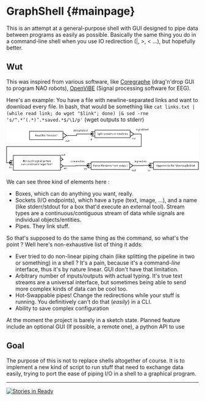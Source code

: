 GraphShell {#mainpage}
==========

This is an attempt at a general-purpose shell with GUI designed to pipe data between programs as easily as possible. Basically the same thing you do in a command-line shell when you use IO redirection (|, >, < ...), but hopefully better.

Wut
---

This was inspired from various software, like [Coregraphe](http://doc.aldebaran.com/1-14/software/choregraphe/) (drag'n'drop GUI to program NAO robots), [OpenViBE](http://openvibe.inria.fr/) (Signal processing software for EEG).

Here's an example: You have a file with newline-separated links and want to download every file. In bash, that would be something like ```cat links.txt | (while read link; do wget "$link"; done) |& sed -rne 's/^.*‘(.*)’.*saved.*$/\1/p'``` (wget outputs to stderr)

![Example1](https://raw.githubusercontent.com/neurovertex/graphshell/master/doc/Example1.png)

We can see three kind of elements here :
* Boxes, which can do anything you want, really.
* Sockets (I/O endpoints), which have a type (text, image, ...), and a name (like stderr/stdout for a box that'd execute an external tool). Stream types are a continuous/contiguous stream of data while signals are individual objects/entities.
* Pipes. They link stuff.

So that's supposed to do the same thing as the command, so what's the point ? Well here's non-exhaustive list of thing it adds:
* Ever tried to do non-linear piping chain (like splitting the pipeline in two or something) in a shell ? It's a pain, because it's a command-*line* interface, thus it's by nature linear. GUI don't have that limitation.
* Arbitrary number of inputs/outputs with actual typing. It's true text streams are a universal interface, but sometimes being able to send more complex kinds of data can be cool too.
* Hot-Swappable pipes! Change the redirections while your stuff is running. You definitively can't do that (*easily*)  in a CLI.
* Ability to save complex configuration

At the moment the project is barely in a sketch state. Planned feature include an optional GUI (If possible, a remote one), a python API to use

Goal
----

The purpose of this is not to replace shells altogether of course. It is to implement a new kind of script to run stuff that need to exchange data easily, trying to port the ease of piping I/O in a shell to a graphical program.

-----------------

[![Stories in Ready](https://badge.waffle.io/neurovertex/graphshell.png?label=ready&title=Ready)](http://waffle.io/neurovertex/graphshell)
